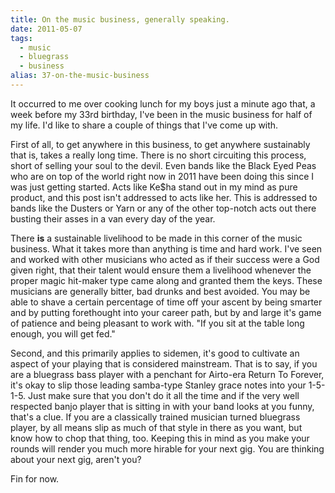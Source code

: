 ```yaml
---
title: On the music business, generally speaking.
date: 2011-05-07
tags: 
  - music
  - bluegrass
  - business
alias: 37-on-the-music-business
---
```


It occurred to me over cooking lunch for my boys just a minute ago that, a week before my 33rd birthday, I've been in the music business for half of my life. I'd like to share a couple of things that I've come up with.

First of all, to get anywhere in this business, to get anywhere sustainably that is, takes a really long time. There is no short circuiting this process, short of selling your soul to the devil. Even bands like the Black Eyed Peas who are on top of the world right now in 2011 have been doing this since I was just getting started. Acts like Ke$ha stand out in my mind as pure product, and this post isn't addressed to acts like her. This is addressed to bands like the Dusters or Yarn or any of the other top-notch acts out there busting their asses in a van every day of the year. 

There **is** a sustainable livelihood to be made in this corner of the music business. What it takes more than anything is time and hard work. I've seen and worked with other musicians who acted as if their success were a God given right, that their talent would ensure them a livelihood whenever the proper magic hit-maker type came along and granted them the keys. These musicians are generally bitter, bad drunks and best avoided. You may be able to shave a certain percentage of time off your ascent by being smarter and by putting forethought into your career path, but by and large it's game of patience and being pleasant to work with. "If you sit at the table long enough, you will get fed."

Second, and this primarily applies to sidemen, it's good to cultivate an aspect of your playing that is considered mainstream. That is to say, if you are a bluegrass bass player with a penchant for Airto-era Return To Forever, it's okay to slip those leading samba-type Stanley grace notes into your 1-5-1-5. Just make sure that you don't do it all the time and if the very well respected banjo player that is sitting in with your band looks at you funny, that's a clue. If you are a classically trained musician turned bluegrass player, by all means slip as much of that style in there as you want, but know how to chop that thing, too. Keeping this in mind as you make your rounds will render you much more hirable for your next gig. You are thinking about your next gig, aren't you?

Fin for now.